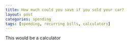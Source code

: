 ```yaml
---
title: How much could you save if you sold your car?
layout: post
categories: spending
tags: [spending, recurring bills, calculators]
---
```

This would be a calculator
